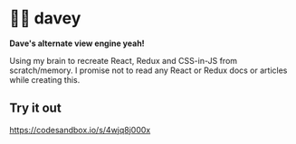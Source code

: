 # 👦🏻 davey

**Dave's alternate view engine yeah!**

Using my brain to recreate React, Redux and CSS-in-JS from scratch/memory. I promise not to read any React or Redux docs or articles while creating this.

## Try it out

https://codesandbox.io/s/4wjq8j000x
